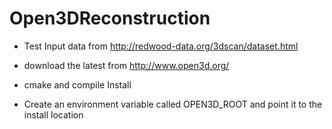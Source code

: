 # Open3DReconstruction

* Test Input data from http://redwood-data.org/3dscan/dataset.html

* download the latest from http://www.open3d.org/
* cmake and compile Install
* Create an environment variable called OPEN3D_ROOT and point it to the install location
